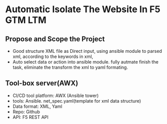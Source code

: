 # Automatic Isolate The Website In F5 GTM LTM




## Propose and Scope the Project
 - Good structure XML file as Direct input, using ansible module to parsed xml, according to the keywords in xml,
 - Auto select data or action into ansible module. fully autmate finish the task, eliminate the transform the xml to yaml formating.

## Tool-box server(AWX)
- CI/CD tool platform: AWX (Ansible tower)
- tools: Ansible. net_spec.yaml(template for xml data structure)
- Data format: XML, Yaml
- Repo: Github
- API: F5 REST API
